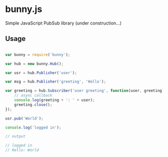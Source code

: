 bunny.js
========

Simple JavaScript PubSub library (under construction...)

## Usage

``` js

var bunny = require('bunny');

var hub = new bunny.Hub();

var usr = hub.Publisher('user');

var msg = hub.Publisher('greeting', 'Hello');

var greeting = hub.Subscriber('user greeting', function(user, greeting) {
    // async callback
    console.log(greeting + ': ' + user);
    greeting.close();
});

usr.pub('World');

console.log('logged in');

// output

// logged in
// Hello: World
```

